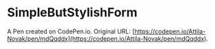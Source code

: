 # SimpleButStylishForm

A Pen created on CodePen.io. Original URL: [https://codepen.io/Attila-Novak/pen/mdQqddx](https://codepen.io/Attila-Novak/pen/mdQqddx).

